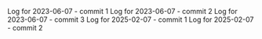 Log for 2023-06-07 - commit 1
Log for 2023-06-07 - commit 2
Log for 2023-06-07 - commit 3
Log for 2025-02-07 - commit 1
Log for 2025-02-07 - commit 2
